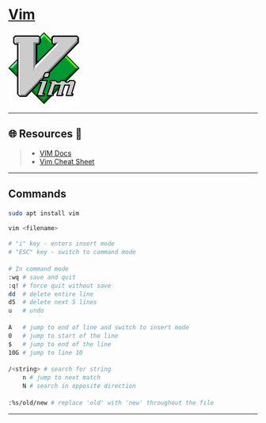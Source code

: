 # [Vim](https://www.vim.org/)

![vim.org](.gitbook/assets/vim.png)

---

## 🌐 Resources 🔗

> - [VIM Docs](https://www.vim.org/docs.php)
> - [Vim Cheat Sheet](https://vim.rtorr.com/)

---

## Commands

```bash
sudo apt install vim
```

```bash
vim <filename>
```

```bash
# "i" key - enters insert mode
# "ESC" key - switch to command mode

# In command mode
:wq # save and quit
:q!	# force quit without save
dd	# delete entire line
d5	# delete next 5 lines
u 	# undo

A	# jump to end of line and switch to insert mode
0	# jump to start of the line
$	# jump to end of the line
10G # jump to line 10

/<string> # search for string
	n # jump to next match
	N # search in opposite direction

:%s/old/new # replace 'old' with 'new' throughout the file
```

---

